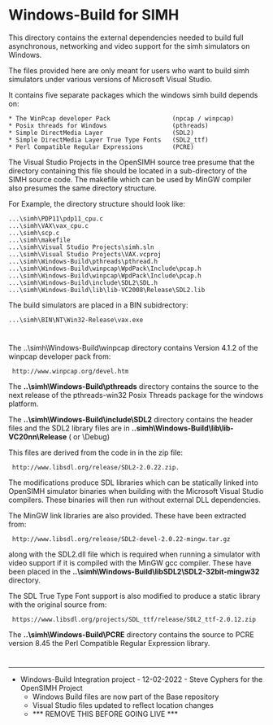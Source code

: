 # Windows-Build for SIMH

This directory contains the external dependencies needed to build full
asynchronous, networking and video support for the simh simulators on Windows.

The files provided here are only meant for users who want to build simh 
simulators under various versions of Microsoft Visual Studio.  

It contains five separate packages which the windows simh build depends on:

    * The WinPcap developer Pack                 (npcap / winpcap)
    * Posix threads for Windows                  (pthreads)
    * Simple DirectMedia Layer                   (SDL2)
    * Simple DirectMedia Layer True Type Fonts   (SDL2_ttf)
    * Perl Compatible Regular Expressions        (PCRE)

The Visual Studio Projects in the OpenSIMH source tree presume that 
the directory containing this file should be located in a
sub-directory of the SIMH source code.  The makefile which can
be used by MinGW compiler also presumes the same directory structure.

For Example, the directory structure should look like:

    ...\simh\PDP11\pdp11_cpu.c
    ...\simh\VAX\vax_cpu.c
    ...\simh\scp.c
    ...\simh\makefile
    ...\simh\Visual Studio Projects\simh.sln
    ...\simh\Visual Studio Projects\VAX.vcproj
    ...\simh\Windows-Build\pthreads\pthread.h
    ...\simh\Windows-Build\winpcap\WpdPack\Include\pcap.h
    ...\simh\Windows-Build\winpcap\WpdPack\Include\pcap.h
    ...\simh\Windows-Build\include\SDL2\SDL.h
    ...\simh\Windows-Build\lib\lib-VC2008\Release\SDL2.lib

The build simulators are placed in a BIN subidrectory:

    ...\simh\BIN\NT\Win32-Release\vax.exe

#

The ..\simh\Windows-Build\winpcap directory contains Version 4.1.2 of 
the winpcap developer pack from: 

     http://www.winpcap.org/devel.htm

The **..\simh\Windows-Build\pthreads** directory contains the source to the 
next release of the pthreads-win32 Posix Threads package for the windows 
platform.

The **..\simh\Windows-Build\include\SDL2** directory contains the header files
and the SDL2 library files are in **..simh\Windows-Build\lib\lib-VC20nn\Release** ( or \Debug)

This files are derived from the code in in the zip file: 

     http://www.libsdl.org/release/SDL2-2.0.22.zip.  

The modifications produce SDL libraries which can be statically linked into OpenSIMH simulator
binaries when building with the Microsoft Visual Studio compilers.  These binaries will 
then run without external DLL dependencies.  

The MinGW link libraries are also provided. These have been extracted from:

     http://www.libsdl.org/release/SDL2-devel-2.0.22-mingw.tar.gz 

along with the SDL2.dll file which is required when running a simulator with video 
support if it is compiled with the MinGW gcc compiler.  These have been placed in the **..\simh\Windows-Build\libSDL2\SDL2-32bit-mingw32** directory.

The SDL True Type Font support is also modified to produce a static library 
with the original source from:

     https://www.libsdl.org/projects/SDL_ttf/release/SDL2_ttf-2.0.12.zip

The **..\simh\Windows-Build\PCRE** directory contains the source to PCRE version
8.45 the Perl Compatible Regular Expression library.

#

---


- 	Windows-Build Integration project - 12-02-2022 - Steve Cyphers for the OpenSIMH Project
    -   Windows Build files are now part of the Base repository
    -   Visual Studio files updated to reflect location changes
    -   *** REMOVE THIS BEFORE GOING LIVE ***
  